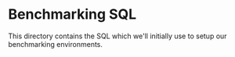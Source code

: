 # Benchmarking SQL

This directory contains the SQL which we'll initially use to setup our benchmarking 
environments.
